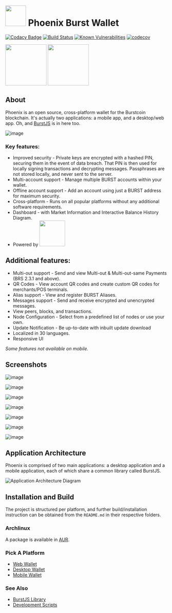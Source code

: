 # <img src="./assets/phoenix.png" width="64" /> Phoenix Burst Wallet

[![Codacy Badge](https://api.codacy.com/project/badge/Grade/81a6119af03d4a7e8a55c65999884709)](https://www.codacy.com/app/ohager/phoenix?utm_source=github.com&amp;utm_medium=referral&amp;utm_content=burst-apps-team/phoenix&amp;utm_campaign=Badge_Grade)
[![Build Status](https://github.com/burst-apps-team/phoenix/workflows/Test%20and%20Build%20Angular%20App/badge.svg)](https://github.com/burst-apps-team/phoenix/actions?query=workflow%3A%22Test+and+Build+Angular+App%22)
[![Known Vulnerabilities](https://snyk.io/test/github/burst-apps-team/phoenix/badge.svg?targetFile=lib%2Fpackage.json)](https://snyk.io/test/github/burst-apps-team/phoenix?targetFile=lib%2Fpackage.json)
[![codecov](https://codecov.io/gh/burst-apps-team/phoenix/branch/develop/graph/badge.svg)](https://codecov.io/gh/burst-apps-team/phoenix)

<a href="https://apps.apple.com/us/app/phoenix-burst-ios-wallet/id1485827209" target="_blank"><img src="./assets/btn-appstore.png" width="128" /></a> <a href="https://play.google.com/store/apps/details?id=com.burstcoin.phoenix" target="_blank"><img src="./assets/btn-playstore.png" width="128" /></a> 

## About

Phoenix is an open source, cross-platform wallet for the Burstcoin blockchain. It's actually two applications: a mobile app, and a desktop/web app. Oh, and [BurstJS](/lib/README.md) is in here too.

![image](assets/beta.14/phoenix_1_beta.14.png)

### Key features:
- Improved security - Private keys are encrypted with a hashed PIN, securing them in the event of data breach. That PIN is then used for locally signing transactions and decrypting messages. Passphrases are not stored locally, and never sent to the server. 
- Multi-account support - Manage multiple BURST accounts within your wallet.
- Offline account support - Add an account using just a BURST address for maximum security.
- Cross-platform - Runs on all popular platforms without any additional software requirements.
- Dashboard - with Market Information and Interactive Balance History Diagram.
- Powered by <a href="https://burst-apps-team.github.io/phoenix/"><img src="./assets/burstjs.png" width="80" /></a>

## Additional features:
- Multi-out support - Send and view Multi-out & Multi-out-same Payments (BRS 2.3.1 and above).
- QR Codes - View account QR codes and create custom QR codes for merchants/POS terminals.
- Alias support - View and register BURST Aliases.
- Messages support - Send and receive encrypted and unencrypted messages.
- View peers, blocks, and transactions.
- Node Configuration - Select from a predefined list of nodes or use your own.
- Update Notification - Be up-to-date with inbuilt update download
- Localized in 30 languages.
- Responsive UI

*Some features not available on mobile.*

## Screenshots
![image](assets/beta.14/phoenix_2_beta.14.png)

![image](assets/beta.14/phoenix_3_beta.14.png)

![image](assets/beta.14/phoenix_4_beta.14.png)

![image](assets/beta.14/phoenix_5_beta.14.png)

![image](assets/beta.14/phoenix_6_beta.14.png)

![image](assets/beta.14/phoenix_7_beta.14.png)

![image](assets/beta.14/phoenix_8_beta.14.png)



## Application Architecture

Phoenix is comprised of two main applications: a desktop application and a mobile application, each of which share a common library called BurstJS. 

![Application Architecture Diagram](assets/architecture.png "Application Architecture Diagram")


## Installation and Build

The project is structured per platform, and further build/installation instruction can be obtained from the `README.md` in their respective folders.

### Archlinux

A package is available in [AUR](https://aur.archlinux.org/packages/phoenix/).

### Pick A Platform
- [Web Wallet](/web/angular-wallet/README.md)
- [Desktop Wallet](/desktop/wallet/README.md)
- [Mobile Wallet](/mobile/README.md)

### See Also
- [BurstJS Library](/lib/README.md)
- [Development Scripts](/scripts/README.md)

